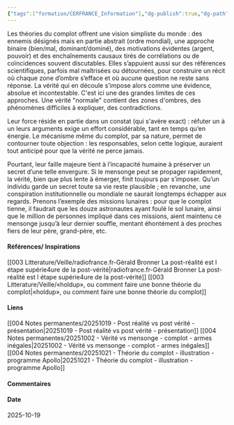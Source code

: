 ```yaml
---
{"tags":["formation/CERFRANCE_Information"],"dg-publish":true,"dg-path":"Notes permanentes/20251019 - Théorie du complot - mécanisme.md","permalink":"/notes-permanentes/20251019-theorie-du-complot-mecanisme/","dgPassFrontmatter":true}
---
```


Les théories du complot offrent une vision simpliste du monde : des ennemis désignés mais en partie abstrait (ordre mondial), une approche binaire (bien/mal, dominant/dominé), des motivations évidentes (argent, pouvoir) et des enchaînements causaux tirés de corrélations ou de coïncidences souvent discutables. Elles s’appuient aussi sur des références scientifiques, parfois mal maîtrisées ou détournées, pour construire un récit où chaque zone d’ombre s’efface et où aucune question ne reste sans réponse. La vérité qui en découle s’impose alors comme une évidence, absolue et incontestable. C'est ici une des grandes limites de ces approches. Une vérité "normale" contient des zones d'ombres, des phénomènes difficiles à expliquer, des contradictions.

Leur force réside en partie dans un constat (qui s'avère exact) : réfuter un à un leurs arguments exige un effort considérable, tant en temps qu’en énergie. Le mécanisme même du complot, par sa nature, permet de contourner toute objection : les responsables, selon cette logique, auraient tout anticipé pour que la vérité ne perce jamais.

Pourtant, leur faille majeure tient à l’incapacité humaine à préserver un secret d’une telle envergure. Si le mensonge peut se propager rapidement, la vérité, bien que plus lente à émerger, finit toujours par s’imposer. Qu’un individu garde un secret toute sa vie reste plausible ; en revanche, une conspiration institutionnelle ou mondiale ne saurait longtemps échapper aux regards. Prenons l’exemple des missions lunaires : pour que le complot tienne, il faudrait que les douze astronautes ayant foulé le sol lunaire, ainsi que le million de personnes impliqué dans ces missions, aient maintenu ce mensonge jusqu’à leur dernier souffle, mentant éhontément à des proches fiers de leur père, grand-père, etc.

#### Références/ Inspirations
[[003 Litterature/Veille/radiofrance.fr-Gérald Bronner La post-réalité est l étape supérie4ure de la post-vérité\|radiofrance.fr-Gérald Bronner La post-réalité est l étape supérie4ure de la post-vérité]]
[[003 Litterature/Veille/«holdup», ou comment faire une bonne théorie du complot\|«holdup», ou comment faire une bonne théorie du complot]]
#### Liens
[[004 Notes permanentes/20251019 - Post réalité vs post vérité - présentation\|20251019 - Post réalité vs post vérité - présentation]]
[[004 Notes permanentes/20251002 - Vérité vs mensonge - complot - armes inégales\|20251002 - Vérité vs mensonge - complot - armes inégales]]
[[004 Notes permanentes/20251021 - Théorie du complot - illustration - programme Apollo\|20251021 - Théorie du complot - illustration - programme Apollo]]
#### Commentaires



#### Date
2025-10-19
